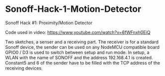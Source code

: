 # Sonoff-Hack-1-Motion-Detector
Sonoff Hack #1: Proximity/Motion Detector

Code used in video: https://www.youtube.com/watch?v=6fWFnxh0EiQ

Two sketches, a senser and a receiving part. The receiver is for a standard Sonoff device, the sender can be used on any NodeMCU compatible board
GPIO0 / D3 is used to switch between setup and run mode. In setup, a WLAN with the name of SONOFF and the address 192.168.4.1 is created.
Constant5 and 6 of the sender have to be filled with the TCP address of the receiving devices.

